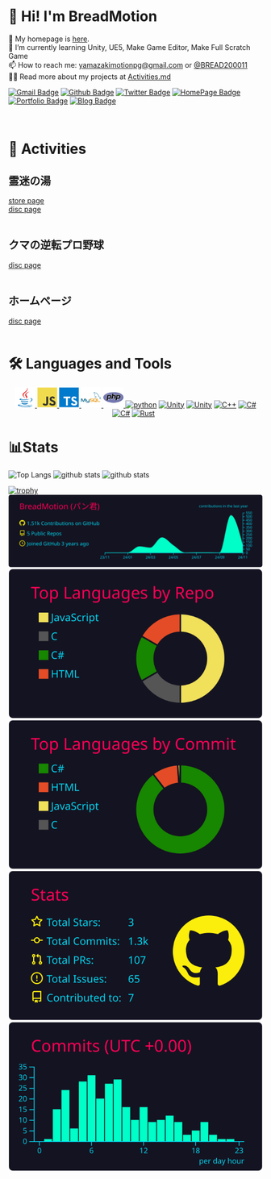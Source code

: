 # 👋 Hi! I'm BreadMotion

🚀 My homepage is [here](https://breadmotion.github.io/WebSite/). <br/>
🌱 I’m currently learning Unity, UE5, Make Game Editor, Make Full Scratch Game<br/>
📫 How to reach me: yamazakimotionpg@gmail.com or [@BREAD200011](https://twitter.com/BREAD200011)<br/>
👨‍💻 Read more about my projects at [Activities.md](https://github.com/sakastudio/sakastudio/blob/main/Activities.md)<br/>

[![Gmail Badge](https://img.shields.io/badge/yamazakimotionpg%40gmail.com-white?style=flat&logo=gmail&labelColor=white&color=%23EA4335)](mailto:yamazakimotionpg@gmail.com) 
[![Github Badge](https://img.shields.io/badge/-BreadMotion-grey?style=flat&logo=github&logoColor=white&link=https://github.com/BreadMotion/)](https://www.github.com/BreadMotion/) 
[![Twitter Badge](https://img.shields.io/badge/-BreadMotion-00acee?style=flat&logo=twitter&logoColor=white&link=https://twitter.com/BREAD200011/)](https://twitter.com/BREAD200011) 
[![HomePage Badge](https://img.shields.io/badge/HomePage-web-blue?style=flat&link=https://breadmotion/github.io/WebSite/index.html)](https://breadmotion/github.io/WebSite/index.html) 
[![Portfolio Badge](https://img.shields.io/badge/Portfolio-web-blue?style=flat&link=https://breadmotion/github.io/WebSite/Portfolio/portfoliohome.html)](https://breadmotion/github.io/WebSite/Portfolio/portfoliohome.html) 
[![Blog Badge](https://img.shields.io/badge/Blog-web-blue?style=flat&link=https://breadmotion/github.io/WebSite/Blog/bloghome.html)](https://breadmotion/github.io/WebSite/Blog/bloghome.html) 

&nbsp;

# 🚀 Activities

## 霊迷の湯

<a href="https://store.steampowered.com/app/2806350/_/">store page</a><br/>
<a href="https://breadmotion.github.io/WebSite/Portfolio/portfolio.html?pageid=portfolio_0001.md">disc page</a><br/>
&nbsp;

## クマの逆転プロ野球

<a href="https://breadmotion.github.io/WebSite/Portfolio/portfolio.html?pageid=portfolio_0002.md">disc page</a><br/>
&nbsp;

## ホームページ

<a href="https://breadmotion/github.io/WebSite/">disc page</a><br/>
&nbsp;

# 🛠️ Languages and Tools

<p align="center">
<a href="https://www.java.com" target="_blank" rel="noopener"> 
  <img src="https://raw.githubusercontent.com/devicons/devicon/master/icons/java/java-original.svg" alt="java" width="40" height="40" /> </a>
<a href="https://developer.mozilla.org/en-US/docs/Web/JavaScript" target="_blank" rel="noopener"> 
  <img src="https://raw.githubusercontent.com/devicons/devicon/master/icons/javascript/javascript-original.svg" alt="javascript" width="40" height="40" /> </a>
<a href="https://www.typescriptlang.org/" target="_blank" rel="noopener"> 
  <img src="https://raw.githubusercontent.com/devicons/devicon/master/icons/typescript/typescript-original.svg" alt="typescript" width="40" height="40" /> </a> 
<a href="https://www.mysql.com/" target="_blank" rel="noopener"> 
  <img src="https://raw.githubusercontent.com/devicons/devicon/master/icons/mysql/mysql-original-wordmark.svg" alt="mysql" width="40" height="40" /> </a>
<a href="https://www.php.net" target="_blank" rel="noopener"> 
  <img src="https://raw.githubusercontent.com/devicons/devicon/master/icons/php/php-original.svg" alt="php" width="40" height="40" /> </a>   
<a href="https://www.python.org/" target="_blank" rel="noopener"> 
  <img src="https://cdn.jsdelivr.net/gh/devicons/devicon/icons/python/python-original.svg" alt="python" width="40" height="40"/></a>
<a href="https://unity.com/ja" target="_blank" rel="noopener">
  <img src="https://cdn.jsdelivr.net/gh/devicons/devicon/icons/unity/unity-original.svg" alt="Unity" width="40" height="40"/></a>
<a href="https://www.unrealengine.com/ja/" target="_blank" rel="noopener">
  <img src="https://cdn.jsdelivr.net/gh/devicons/devicon/icons/unrealengine/unrealengine-original.svg" alt="Unity" width="40" height="40"/></a>
<a href="" target="_blank" rel="noopener">
  <img src="https://upload.wikimedia.org/wikipedia/commons/thumb/1/18/ISO_C%2B%2B_Logo.svg/144px-ISO_C%2B%2B_Logo.svg.png" alt="C++" width="40" height="40"/></a>
<a href="" target="_blank" rel="noopener">
  <img src="https://icons-for-free.com/iff/png/256/csharp+plain-1324760527445397616.png" alt="C#" width="40" height="40"/></a>
<a href="" target="_blank" rel="noopener">
  <img src="https://upload.wikimedia.org/wikipedia/commons/c/cf/Lua-Logo.svg" alt="C#" width="40" height="40"/></a>
<a href="" target="_blank" rel="noopener">
  <img src = "https://upload.wikimedia.org/wikipedia/commons/thumb/d/d5/Rust_programming_language_black_logo.svg/106px-Rust_programming_language_black_logo.svg.png" alt="Rust" width="40" height="40"/></a>                  
&nbsp;

# 📊Stats
<p align="left"> 
  <img alt="Top Langs" height="150px" src="https://github-readme-stats.vercel.app/api/top-langs/?username=BreadMotion&layout=compact&show_icons=true&theme=onedark" />
  <img alt="github stats" height="150px" src="https://github-readme-stats.vercel.app/api?username=BreadMotion&theme=onedark&show_icons=ture" />
    <img alt="github stats" height="300px" src="https://github-contribution-stats.vercel.app/api/?username=BreadMotion">
</p>

[![trophy](https://github-profile-trophy.vercel.app/?username=BreadMotion&theme=onedark&column=7)](https://github.com/ryo-ma/github-profile-trophy)
[![](https://raw.githubusercontent.com/BreadMotion/BreadMotion/main/profile-summary-card-output/2077/0-profile-details.svg)](https://github.com/vn7n24fzkq/github-profile-summary-cards)
[![](https://raw.githubusercontent.com/BreadMotion/BreadMotion/main/profile-summary-card-output/2077/1-repos-per-language.svg)](https://github.com/vn7n24fzkq/github-profile-summary-cards) 
[![](https://raw.githubusercontent.com/BreadMotion/BreadMotion/main/profile-summary-card-output/2077/2-most-commit-language.svg)](https://github.com/vn7n24fzkq/github-profile-summary-cards)
[![](https://raw.githubusercontent.com/BreadMotion/BreadMotion/main/profile-summary-card-output/2077/3-stats.svg)](https://github.com/vn7n24fzkq/github-profile-summary-cards)
[![](https://raw.githubusercontent.com/BreadMotion/BreadMotion/main/profile-summary-card-output/2077/4-productive-time.svg)](https://github.com/vn7n24fzkq/github-profile-summary-cards)


